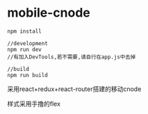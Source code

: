 # mobile-cnode

```
npm install

//development
npm run dev
//有加入DevTools,若不需要,请自行在app.js中去掉

//build
npm run build
```

采用react+redux+react-router搭建的移动cnode

样式采用手撸的flex



